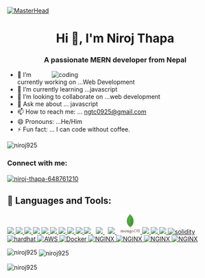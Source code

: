[![MasterHead](https://repository-images.githubusercontent.com/588181932/e36ec678-7984-4cdd-8e4c-a3932772ff8e)](https://www.nirojthapa123.com.np)

<h1 align="center">Hi 👋, I'm Niroj Thapa</h1>
<h3 align="center">A passionate MERN developer from Nepal</h3>
<img align="right" alt="coding" width="400" src="https://cdn.dribbble.com/users/1162077/screenshots/3848914/programmer.gif">


- 🔭 I’m currently working on ...Web Development
- 🌱 I’m currently learning ...javascript
- 👯 I’m looking to collaborate on ...web development
- 💬 Ask me about ... javascript
- 📫 How to reach me: ... ngtc0925@gmail.com
- 😄 Pronouns: ...He/Him
- ⚡ Fun fact: ... I can code without coffee.
<p align="left"> <img src="https://komarev.com/ghpvc/?username=niroj925&label=Profile%20views&color=0e75b6&style=flat" alt="niroj925" /> </p>

<h3 align="left">Connect with me:</h3>
<p align="left">
<a href="https://linkedin.com/in/niroj-thapa-648761210" target="blank"><img align="center" src="https://raw.githubusercontent.com/rahuldkjain/github-profile-readme-generator/master/src/images/icons/Social/linked-in-alt.svg" alt="niroj-thapa-648761210" height="30" width="40" /></a>
</p>

## 🚀 Languages and Tools:

<p align="left">
    <a href="https://developer.mozilla.org/en-US/docs/Web/JavaScript" target="_blank"> <img src="https://img.icons8.com/color/48/000000/javascript.png"/> </a> 
       <a href="https://www.typescriptlang.org/docs/handbook/typescript-from-scratch.html" target="_blank"> <img src="https://img.icons8.com/?size=40&id=HcQEdKCkXUs3&format=png&color=000000"/> </a> 
    <a href="https://www.w3.org/html/" target="_blank"> <img src="https://img.icons8.com/color/48/000000/html-5.png"/> </a> 
    <a href="https://www.w3schools.com/css/" target="_blank"> <img src="https://img.icons8.com/color/48/000000/css3.png"/> </a> 
    <a href="https://getbootstrap.com" target="_blank"> <img src="https://img.icons8.com/color/48/000000/bootstrap.png"/> </a> 
    <a href="https://www.python.org" target="_blank"> <img src="https://img.icons8.com/color/48/000000/python.png"/> </a> 
     <a href="https://www.rust-lang.org" target="_blank"> <img src="https://img.icons8.com/?size=50&id=haeAxVQEIg0F&format=png&color=000000"/> </a>
     <a href="https://reactjs.org/" target="_blank"> <img src="https://img.icons8.com/color/48/000000/react-native.png"/> </a>
    <a href="https://nodejs.org" target="_blank"> <img src="https://img.icons8.com/?size=40&id=hsPbhkOH4FMe&format=png&color=000000"/> </a>
 <a style="padding-right:8px;" href="https://docs.nestjs.com/" target="_blank"> <img src="https://img.icons8.com/?size=40&id=9ESZMOeUioJS&format=png&color=000000"/> </a> 
    <a style="padding-right:8px;" href="https://www.mysql.com/" target="_blank"> <img src="https://img.icons8.com/fluent/50/000000/mysql-logo.png"/> </a>
 <a style="padding-right:8px;" href="https://www.postgresql.org/" target="_blank"> <img src="https://img.icons8.com/?size=50&id=LwQEs9KnDgIo&format=png&color=000000"/> </a>
    <a href="https://www.mongodb.com/" target="_blank"> <img src="https://raw.githubusercontent.com/devicons/devicon/master/icons/mongodb/mongodb-original-wordmark.svg" alt="mongodb" width="48" height="48"/> </a> 
    <a href="https://firebase.google.com/" target="_blank"> <img src="https://img.icons8.com/color/48/000000/firebase.png"/> </a>   
    <a href="https://git-scm.com/" target="_blank"> <img src="https://img.icons8.com/color/48/000000/git.png"/> </a> 
        <a href="https://ethereum.org/" target="_blank"> <img src="https://img.icons8.com/color/48/000000/ethereum.png"/> </a>
    <a href="https://soliditylang.org/" target="_blank"> <img src="https://raw.githubusercontent.com/ethereum/solidity/develop/docs/logo.svg" alt="solidity" width="40" height="40"/> </a>
               <a href="https://hardhat.org/" target="_blank">
               <img src="https://seeklogo.com/images/H/hardhat-logo-888739EBB4-seeklogo.com.png" alt="hardhat" width="40" height="40"/>
    </a>
    <a href="https://aws.amazon.com/" target="_blank">
  <img src="https://img.icons8.com/?size=100&id=wU62u24brJ44&format=png&color=000000" alt="AWS" width="40" height="40"/>    
</a>
    <a href="https://www.docker.com/" target="_blank">
  <img src="https://img.icons8.com/?size=100&id=cdYUlRaag9G9&format=png&color=000000" alt="Docker" width="40" height="40"/>
</a>
<a href="https://www.nginx.com/" target="_blank">
  <img src="https://img.icons8.com/?size=100&id=LhQ8M0RI4YLP&format=png&color=000000" alt="NGINX" width="40" height="40"/>
</a>
    <a href="https://www.redis.com/" target="_blank">
  <img src="https://img.icons8.com/?size=100&id=lhwQTv6iwznO&format=png&color=000000" alt="NGINX" width="40" height="40"/>
</a>
</a>
    <a href="https://www.kafka.com/" target="_blank">
  <img src="https://img.icons8.com/?size=100&id=fOhLNqGJsUbJ&format=png&color=000000" alt="NGINX" width="40" height="40"/>
</a>
</a>
    <a href="https://www.kafka.com/" target="_blank">
  <img src="https://cdn.iconscout.com/icon/free/png-512/free-rabbitmq-logo-brand-download-svg-png-gif-flat-icon-logos-world-brand-logos-vol-1-pack-rabbitmq-logo-icon-282296.png?f=webp&w=200" alt="NGINX" width="40" height="40"/>
</a>


</p>

<p><img align="left" src="https://github-readme-stats.vercel.app/api/top-langs?username=niroj925&show_icons=true&locale=en&layout=compact" alt="niroj925" /></p>

<p>&nbsp;<img align="center" src="https://github-readme-stats.vercel.app/api?username=niroj925&show_icons=true&locale=en" alt="niroj925" /></p>

<p><img align="center" src="https://github-readme-streak-stats.herokuapp.com/?user=niroj925&" alt="niroj925" /></p>

